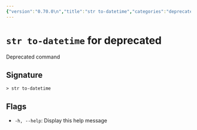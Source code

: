 ```yaml
---
{"version":"0.70.0\n","title":"str to-datetime","categories":"deprecated","usage":"Deprecated command\n"}
---
```

<!-- THIS FILE IS GENERATED BY update_book_commands.cjs USING NUSHELL'S HELP COMMANDS.
REFRAIN FROM EDITING IT MANUALLY.-->
# <code>str to-datetime</code> for deprecated

<div class='command-title'>Deprecated command</div>

## Signature

```> str to-datetime```

## Flags

 * ```-h, --help```: Display this help message
